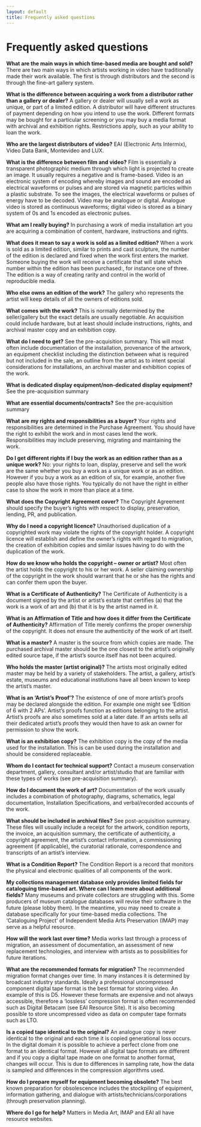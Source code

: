 ```yaml
---
layout: default
title: Frequently asked questions
---
```


# Frequently asked questions

**What are the main ways in which time-based media are bought and sold?**
There are two main ways in which artists working in video have traditionally made their work available. The first is through distributors and the second is through the fine-art gallery system.

**What is the difference between acquiring a work from a distributor rather than a gallery or dealer?**
A gallery or dealer will usually sell a work as unique, or part of a limited edition. A distributor will have different structures of payment depending on how you intend to use the work. Different formats may be bought for a particular screening or you may buy a media format with archival and exhibition rights. Restrictions apply, such as your ability to loan the work.

**Who are the largest distributors of video?**
EAI (Electronic Arts Intermix), Video Data Bank, Montevideo and LUX.

**What is the difference between film and video?**
Film is essentially a transparent photographic medium through which light is projected to create an image. It usually requires a negative and is frame-based. Video is an electronic system of encoding whereby images and sound are encoded as electrical waveforms or pulses and are stored via magnetic particles within a plastic substrate. To see the images, the electrical waveforms or pulses of energy have to be decoded. Video may be analogue or digital. Analogue video is stored as continuous waveforms; digital video is stored as a binary system of 0s and 1s encoded as electronic pulses.

**What am I really buying?**
In purchasing a work of media installation art you are acquiring a combination of content, hardware, instructions and rights.

**What does it mean to say a work is sold as a limited edition?**
When a work is sold as a limited edition, similar to prints and cast sculpture, the number of the edition is declared and fixed when the work first enters the market. Someone buying the work will receive a certificate that will state which number within the edition has been purchased:, for instance one of three. The edition is a way of creating rarity and control in the world of reproducible media.

**Who else owns an edition of the work?**
The gallery who represents the artist will keep details of all the owners of editions sold.

**What comes with the work?**
This is normally determined by the seller/gallery but the exact details are usually negotiable. An acquisition could include hardware, but at least should include instructions, rights, and archival master copy and an exhibition copy.

**What do I need to get?**
See the pre-acquisition summary. This will most often include documentation of the installation, provenance of the artwork, an equipment checklist including the distinction between what is required but not included in the sale, an outline from the artist as to intent special considerations for installations, an archival master and exhibition copies of the work.

**What is dedicated display equipment/non-dedicated display equipment?**
See the pre-acquisition summary 

**What are essential documents/contracts?**
See the pre-acquisition summary

**What are my rights and responsibilities as a buyer?**
Your rights and responsibilities are determined in the Purchase Agreement. You should have the right to exhibit the work and in most cases lend the work. Responsibilities may include preserving, migrating and maintaining the work.

**Do I get different rights if I buy the work as an edition rather than as a unique work?**
No: your rights to loan, display, preserve and sell the work are the same whether you buy a work as a unique work or as an edition. However if you buy a work as an edition of six, for example, another five people also have those rights. You typically do not have the right in either case to show the work in more than place at a time.

**What does the Copyright Agreement cover?**
The Copyright Agreement should specify the buyer’s rights with respect to display, preservation, lending, PR, and publication.

**Why do I need a copyright licence?**
Unauthorised duplication of a copyrighted work may violate the rights of the copyright holder. A copyright licence will establish and define the owner’s rights with regard to migration, the creation of exhibition copies and similar issues having to do with the duplication of the work.

**How do we know who holds the copyright – owner or artist?**
Most often the artist holds the copyright to his or her work. A seller claiming ownership of the copyright in the work should warrant that he or she has the rights and can confer them upon the buyer.

**What is a Certificate of Authenticity?**
The Certificate of Authenticity is a document signed by the artist or artist’s estate that certifies (a) that the work is a work of art and (b) that it is by the artist named in it.

**What is an Affirmation of Title and how does it differ from the Certificate of Authenticity?**
Affirmation of Title merely confirms the proper ownership of the copyright. It does not ensure the authenticity of the work of art itself.

**What is a master?**
A master is the source from which copies are made. The purchased archival master should be the one closest to the artist’s originally edited source tape, if the artist’s source itself has not been acquired.

**Who holds the master (artist original)?**
The artists most originally edited master may be held by a variety of stakeholders. The artist, a gallery, artist’s estate, museums and educational institutions have all been known to keep the artist’s master.

**What is an ‘Artist’s Proof’?**
The existence of one of more artist’s proofs may be declared alongside the edition. For example one might see ‘Edition of 6 with 2 APs’. Artist’s proofs function as editions belonging to the artist. Artist’s proofs are also sometimes sold at a later date. If an artists sells all their dedicated artist’s proofs they would then have to ask an owner for permission to show the work.

**What is an exhibition copy?**
The exhibition copy is the copy of the media used for the installation. This is can be used during the installation and should be considered replaceable.

**Whom do I contact for technical support?**
Contact a museum conservation department, gallery, consultant and/or artist/studio that are familiar with these types of works (see  pre-acquisition summary).

**How do I document the work of art?**
Documentation of the work usually includes a combination of photography, diagrams, schematics, legal documentation, Installation Specifications, and verbal/recorded accounts of the work.

**What should be included in archival files?**
See post-acquisition summary. These files will usually include a receipt for the artwork, condition reports, the invoice, an acquisition summary, the certificate of authenticity, a copyright agreement, the artist’s contact information, a commissioning agreement (if applicable), the curatorial rationale, correspondence and transcripts of an artist’s interview.

**What is a Condition Report?**
The Condition Report is a record that monitors the physical and electronic qualities of all components of the work.

**My collections management database only provides limited fields for cataloguing time-based art. Where can I learn more about additional fields?**
Many museums and private collectors are struggling with this. Some producers of museum catalogue databases will revise their software in the future (please lobby them). In the meantime, you may need to create a database specifically for your time-based media collections. The ‘Cataloguing Project’ of Independent Media Arts Preservation (IMAP) may serve as a helpful resource.

**How will the work last over time?**
Media works last through a process of migration, an assessment of documentation, an assessment of new replacement technologies, and interview with artists as to possibilities for future iterations.

**What are the recommended formats for migration?**
The recommended migration format changes over time. In many instances it is determined by broadcast industry standards. Ideally a professional uncompressed component digital tape format is the best format for storing video. An example of this is D5. However these formats are expensive and not always accessible, therefore a ‘lossless’ compression format is often recommended such as Digital Betacam (see EAI Resource Site). It is also becoming possible to store uncompressed video as data on computer tape formats such as LTO.

**Is a copied tape identical to the original?**
An analogue copy is never identical to the original and each time it is copied generational loss occurs. In the digital domain it is possible to achieve a perfect clone from one format to an identical format. However all digital tape formats are different and if you copy a digital tape made on one format to another format, changes will occur. This is due to differences in sampling rate, how the data is sampled and differences in the compression algorithms used.

**How do I prepare myself for equipment becoming obsolete?**
The best known preparation for obsolescence includes the stockpiling of equipment, information gathering, and dialogue with artists/technicians/corporations (through preservation planning).

**Where do I go for help?**
Matters in Media Art,  IMAP and EAI all have resource websites.